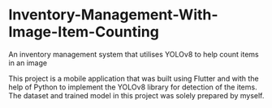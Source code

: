 # Inventory-Management-With-Image-Item-Counting
An inventory management system that utilises YOLOv8 to help count items in an image

This project is a mobile application that was built using Flutter and with the help of Python to implement the YOLOv8 library for detection of the items. The dataset and trained model in this project was solely prepared by myself.
